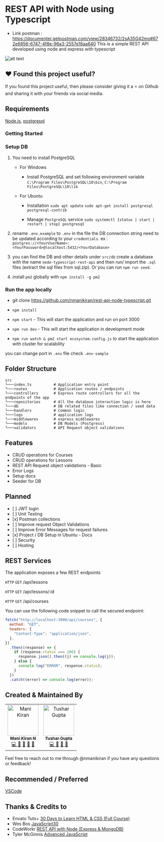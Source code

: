 # REST API with Node using Typescript

- Link postman : https://documenter.getpostman.com/view/28346732/2sA35G42mo#672e6856-6747-4f8e-96a3-2557e18aa640
  This is a simple REST API developed using node and express with typescript

![alt text](https://image.ibb.co/nAd9OF/logos.png "Node Typescript")

## ❤️ Found this project useful?

If you found this project useful, then please consider giving it a ⭐️ on Github and sharing it with your friends via social media.

## Requirements

[Node.js](https://nodejs.org/en/), [postgresql](https://www.postgresql.org/download/)

### Getting Started

### Setup DB

1. You need to install PostgreSQL

   - For Windows
     - Install PostgreSQL and set following environment variable
       `C:\Program Files\PostgreSQL\10\bin`,
       `C:\Program Files\PostgreSQL\10\lib`
   - For Ubuntu

     - Installation
       `sudo apt update`
       `sudo apt-get install postgresql postgresql-contrib`

     - Manage `PostgreSQL` service
       `sudo systemctl {status | start | restart | stop} postgresql`

2. rename `.env.example` to `.env` in the file the DB connection string need to be updated according to your `credentials`.
   ex : `postgres://<YourUserName>:<YourPassword>@localhost:5432/<YourDatabase>`

3. you can find the DB and other details under `src/db`
   create a database with the name `node-typescript-rest-api` and then run/ import the `.sql` files (extract the sql files from sql.zip).
   Or you can run `npm run seed`.

4. install `pm2` globally with `npm install -g pm2`

### Run the app locally

- git clone https://github.com/nmanikiran/rest-api-node-typescript.git

- `npm install`
- `npm start` - This will start the application and run on port 3000
- `npm run dev` - This will start the application in development mode
- `npm run watch & pm2 start ecosystem.config.js` to start the application with cluster for scalability

you can change port in `.env` file check `.env-sample`

## Folder Structure

```
src
└───index.ts          # Application entry point
└───routes            # Application routes / endpoints
└───controllers       # Express route controllers for all the endpoints of the app
└───repositories      # All the database interaction logic is here
└───db                # DB related files like connection / seed data
└───handlers          # Common logic
└───logs              # application logs
└───middlewares       # express middlewares
└───models            # DB Models (Postgress)
└───validators        # API Request object validations

```

## Features

- CRUD operations for Courses
- CRUD operations for Lessons
- REST API Request object validations - Basic
- Error Logs
- Setup docs
- Seeder for DB

## Planned

- \[ ] JWT login
- \[ ] Unit Testing
- \[x] Postman collections
- \[ ] Improve request Object Validations
- \[ ] Improve Error Messages for request failures
- \[x] Project / DB Setup in Ubuntu - Docs
- \[ ] Security
- \[ ] Hosting

## REST Services

The application exposes a few REST endpoints

`HTTP` `GET` /api/lessons

`HTTP` `GET` /api/lessons/:id

`HTTP` `GET` /api/courses

You can use the following code snippet to call the secured endpoint:

```js
fetch("http://localhost:3000/api/courses", {
  method: "GET",
  headers: {
    "Content-Type": "application/json",
  },
})
  .then((response) => {
    if (response.status === 200) {
      response.json().then((j) => console.log(j));
    } else {
      console.log("ERROR", response.status);
    }
  })
  .catch((error) => console.log(error));
```

## Created & Maintained By

<table>
  <tr>
    <td align="center"><a href="http://nmanikiran.com"><img src="https://avatars2.githubusercontent.com/u/3726349?s=460&v=4" width="100px;" alt="Mani Kiran"/><br /><sub><b>Mani Kiran N</b></sub></a><br />
    <a href="#" title="Code">💻 </a>
    <a href="#" title="Documentation">📖</a>
    <a href="#" title="Ideas">🤔</a>
    <a href="#" title="Reviewed Pull Requests">👀</a>
    <a href="#" title="Maintenance">🚧 </a>
    </td>
    <td align="center"><a href="https://curioustushar.github.io/"><img src="https://avatars3.githubusercontent.com/u/12570521?v=4" width="100px;" alt="Tushar Gupta"/><br /><sub><b>Tushar Gupta</b></sub></a><br />
    <a href="#" title="Code">💻 </a>
    <a href="#" title="Documentation">📖</a>
    <a href="#" title="Answering Questions">💬 </a>
    <a href="#" title="Maintenance">🚧 </a>
    </td>
  </tr>
</table>

Feel free to reach out to me through @nmanikiran if you have any questions or feedback!

## Recommended / Preferred

[VSCode](https://code.visualstudio.com/download)

## Thanks & Credits to

- Envato Tuts+ [30 Days to Learn HTML & CSS (Full Course)](https://www.youtube.com/playlist?list=PLgGbWId6zgaWZkPFI4Sc9QXDmmOWa1v5F)
- Wes Bos [JavaScript30](https://www.youtube.com/playlist?list=PLu8EoSxDXHP6CGK4YVJhL_VWetA865GOH)
- CodeWorkr [REST API with Node (Express & MongoDB)](https://www.youtube.com/playlist?list=PLSpJkDDmpFZ5rZ5-Aur9WRNsBDSUS-0B9)
- Tyler McGinnis [Advanced JavaScript](https://www.youtube.com/playlist?list=PLqrUy7kON1meuCvGp2D6yTglZhPTT_s_f)
